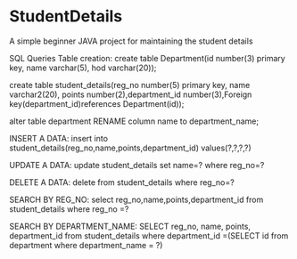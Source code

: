 # StudentDetails
A simple beginner JAVA project for maintaining the student details

SQL Queries
Table creation:
create table Department(id number(3) primary key, name varchar(5), hod varchar(20));

create table student_details(reg_no number(5) primary key, name varchar2(20), points number(2),department_id number(3),Foreign key(department_id)references Department(id));

alter table department RENAME column name to department_name;

INSERT A DATA:
insert into student_details(reg_no,name,points,department_id) values(?,?,?,?)

UPDATE A DATA:
update student_details set name=? where reg_no=?

DELETE A DATA:
delete from student_details where reg_no=?

SEARCH BY REG_NO:
select reg_no,name,points,department_id from student_details  where reg_no =?

SEARCH BY DEPARTMENT_NAME:
SELECT  reg_no, name, points, department_id from student_details where department_id =(SELECT id from department where department_name = ?)
